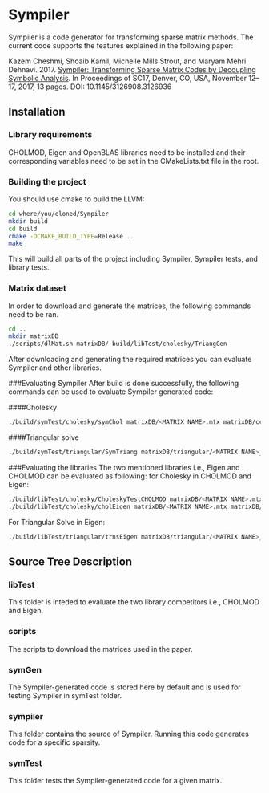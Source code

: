 # Sympiler
Sympiler is a code generator for transforming sparse matrix methods. 
The current code supports the features explained in the following paper:

Kazem Cheshmi, Shoaib Kamil, Michelle Mills Strout, and Maryam Mehri Dehnavi. 2017. [Sympiler: Transforming Sparse Matrix Codes by Decoupling
Symbolic Analysis](https://dl.acm.org/citation.cfm?id=3126936&CFID=825768759&CFTOKEN=28284703). In Proceedings of SC17, Denver, CO, USA, November 12–17, 2017,  13 pages.  DOI: 10.1145/3126908.3126936


## Installation
### Library requirements
CHOLMOD, Eigen and OpenBLAS libraries need to be installed and their corresponding variables 
need to be set in the CMakeLists.txt file in the root.


### Building the project
You should use cmake to build the LLVM:
```bash
cd where/you/cloned/Sympiler
mkdir build
cd build
cmake -DCMAKE_BUILD_TYPE=Release ..
make 
```
This will build all parts of the project including Sympiler, Sympiler tests, and 
library tests. 

### Matrix dataset
In order to download and generate the matrices, the following commands need to be ran.
```bash
cd ..
mkdir matrixDB
./scripts/dlMat.sh matrixDB/ build/libTest/cholesky/TriangGen
```
After downloading and generating the required matrices you can evaluate Sympiler and 
other libraries.

###Evaluating Sympiler
After build is done successfully, the following commands can be used 
to evaluate Sympiler generated code:

####Cholesky
```bash
./build/symTest/cholesky/symChol matrixDB/<MATRIX NAME>.mtx matrixDB/ccache/rajat21.mtx

```

####Triangular solve
```bash
./build/symTest/triangular/SymTriang matrixDB/triangular/<MATRIX NAME>_trns.mtx
```

###Evaluating the libraries
The two mentioned libraries i.e., Eigen and CHOLMOD can be evaluated as following:
for Cholesky in CHOLMOD and Eigen:
```bash
./build/libTest/cholesky/CholeskyTestCHOLMOD matrixDB/<MATRIX NAME>.mtx matrixDB/ccache/rajat21.mtx
./build/libTest/cholesky/cholEigen matrixDB/<MATRIX NAME>.mtx matrixDB/ccache/rajat21.mtx
```
For Triangular Solve in Eigen:
```bash
./build/libTest/triangular/trnsEigen matrixDB/triangular/<MATRIX NAME>_trns.mtx
```
## Source Tree Description
### libTest
This folder is inteded to evaluate the two library competitors i.e., CHOLMOD 
and Eigen. 

### scripts
The scripts to download the matrices used in the paper.

### symGen
The Sympiler-generated code is stored here by default and is used for testing 
Sympiler in symTest folder. 

### sympiler
This folder contains the source of Sympiler. Running this code generates code
for a specific sparsity.

### symTest
This folder tests the Sympiler-generated code for a given matrix.

